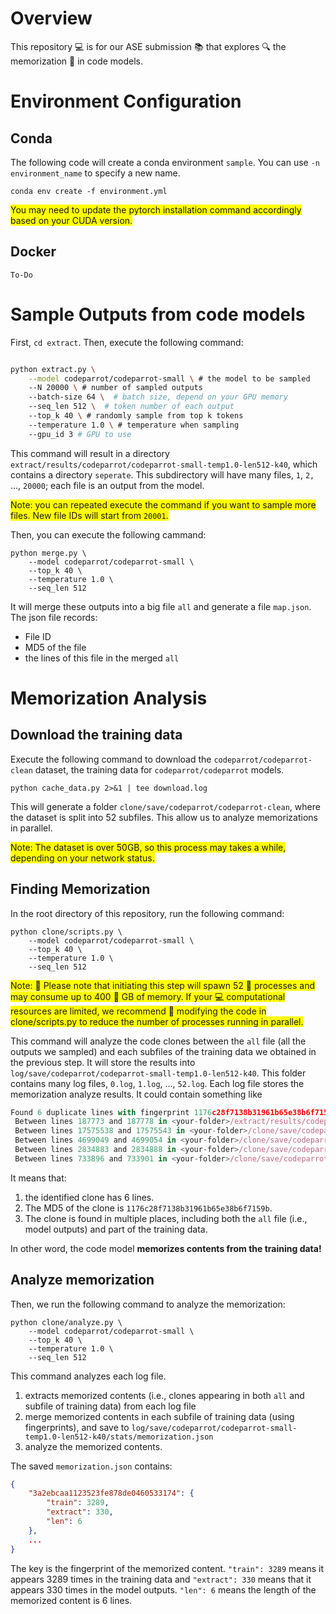 # Overview

This repository 💻 is for our ASE submission 📚 that explores 🔍 the memorization 🧠 in code models.



# Environment Configuration

## Conda

The following code will create a conda environment `sample`. You can use `-n environment_name` to specify a new name.
```Shell
conda env create -f environment.yml
```
<span style="background-color: yellow">You may need to update the pytorch installation command accordingly based on your CUDA version.</span>


## Docker

```Shell
To-Do
```

# Sample Outputs from code models

First, `cd extract`. Then, execute the following command:

```bash

python extract.py \
    --model codeparrot/codeparrot-small \ # the model to be sampled
    --N 20000 \ # number of sampled outputs
    --batch-size 64 \  # batch size, depend on your GPU memory
    --seq_len 512 \  # token number of each output
    --top_k 40 \ # randomly sample from top k tokens
    --temperature 1.0 \ # temperature when sampling
    --gpu_id 3 # GPU to use
```

This command will result in a directory `extract/results/codeparrot/codeparrot-small-temp1.0-len512-k40`, which contains a directory `seperate`. This subdirectory will have many files, `1`, `2,` ..., `20000`; each file is an output from the model. 

<span style="background-color: yellow">Note: you can repeated execute the command if you want to sample more files. New file IDs will start from `20001`.</span>

Then, you can execute the following cammand:

```shell
python merge.py \
    --model codeparrot/codeparrot-small \
    --top_k 40 \
    --temperature 1.0 \
    --seq_len 512
```

It will merge these outputs into a big file `all` and generate a file `map.json`. The json file records:

* File ID
* MD5 of the file
* the lines of this file in the merged `all`



# Memorization Analysis

## Download the training data

Execute the following command to download the `codeparrot/codeparrot-clean` dataset, the training data for `codeparrot/codeparrot` models.
```
python cache_data.py 2>&1 | tee download.log
```

This will generate a folder `clone/save/codeparrot/codeparrot-clean`, where the dataset is split into 52 subfiles.
This allow us to analyze memorizations in parallel. 

<span style="background-color: yellow">Note: The dataset is over 50GB, so this process may takes a while, depending on your network status.</span>

## Finding Memorization

In the root directory of this repository, run the following command:

```shell
python clone/scripts.py \
    --model codeparrot/codeparrot-small \
    --top_k 40 \
    --temperature 1.0 \
    --seq_len 512
```
<span style="background-color: yellow">Note: 🚨 Please note that initiating this step will spawn 52 🔄 processes and may consume up to 400 💾 GB of memory. If your 💻 computational resources are limited, we recommend 🔧 modifying the code in clone/scripts.py to reduce the number of processes running in parallel.</span>


This command will analyze the code clones between the `all` file (all the outputs we sampled) and each subfiles of the training data we obtained in the previous step.
It will store the results into `log/save/codeparrot/codeparrot-small-temp1.0-len512-k40`.
This folder contains many log files, `0.log`, `1.log`, ..., `52.log`.
Each log file stores the memorization analyze results.
It could contain something like

```javascript
Found 6 duplicate lines with fingerprint 1176c28f7138b31961b65e38b6f7159b in the following files:
 Between lines 187773 and 187778 in <your-folder>/extract/results/codeparrot/codeparrot-small-temp1.0-len512-k40/all
 Between lines 17575538 and 17575543 in <your-folder>/clone/save/codeparrot/codeparrot-clean/0
 Between lines 4699049 and 4699054 in <your-folder>/clone/save/codeparrot/codeparrot-clean/0
 Between lines 2834883 and 2834888 in <your-folder>/clone/save/codeparrot/codeparrot-clean/0
 Between lines 733896 and 733901 in <your-folder>/clone/save/codeparrot/codeparrot-clean/0
```

It means that:
1. the identified clone has 6 lines.
2. The MD5 of the clone is `1176c28f7138b31961b65e38b6f7159b`.
3. The clone is found in multiple places, including both the `all` file (i.e., model outputs) and part of the  training data.

In other word, the code model **memorizes contents from the training data!**

## Analyze memorization

Then, we run the following command to analyze the memorization:

```shell
python clone/analyze.py \
    --model codeparrot/codeparrot-small \
    --top_k 40 \
    --temperature 1.0 \
    --seq_len 512
```

This command analyzes each log file.

1. extracts memorized contents (i.e., clones appearing in both `all` and subfile of training data) from each log file
2. merge memorized contents in each subfile of training data (using fingerprints), and save to `log/save/codeparrot/codeparrot-small-temp1.0-len512-k40/stats/memorization.json`
3. analyze the memorized contents.


The saved `memorization.json` contains:

```json
{
    "3a2ebcaa1123523fe878de0460533174": {
        "train": 3289,
        "extract": 330,
        "len": 6
    },
    ...
}
```

The key is the fingerprint of the memorized content. `"train": 3289` means it appears 3289 times in the training data and `"extract": 330` means that it appears 330 times in the model outputs. `"len": 6` means the length of the memorized content is 6 lines.






